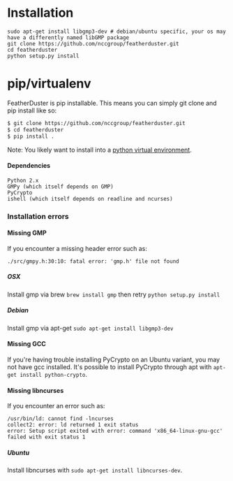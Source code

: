 # Installation
~~~
sudo apt-get install libgmp3-dev # debian/ubuntu specific, your os may have a differently named libGMP package
git clone https://github.com/nccgroup/featherduster.git
cd featherduster
python setup.py install
~~~

# pip/virtualenv
FeatherDuster is pip installable. This means you can simply git clone and pip install like so: 
```bash
$ git clone https://github.com/nccgroup/featherduster.git
$ cd featherduster
$ pip install .
```

Note: You likely want to install into a [python virtual environment](http://python-guide-pt-br.readthedocs.io/en/latest/dev/virtualenvs/).

#### Dependencies
~~~
Python 2.x
GMPy (which itself depends on GMP)
PyCrypto
ishell (which itself depends on readline and ncurses)
~~~

### Installation errors

#### Missing GMP
If you encounter a missing header error such as:
```
./src/gmpy.h:30:10: fatal error: 'gmp.h' file not found
```

##### OSX
Install gmp via brew `brew install gmp` then retry `python setup.py install`

##### Debian
Install gmp via apt-get `sudo apt-get install libgmp3-dev`

#### Missing GCC
If you're having trouble installing PyCrypto on an Ubuntu variant, you may not have gcc installed. It's possible to install PyCrypto through apt with `apt-get install python-crypto`.

#### Missing libncurses
If you encounter an error such as:
```
/usr/bin/ld: cannot find -lncurses
collect2: error: ld returned 1 exit status
error: Setup script exited with error: command 'x86_64-linux-gnu-gcc' failed with exit status 1
```

##### Ubuntu
Install libncurses with `sudo apt-get install libncurses-dev`.
